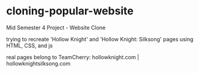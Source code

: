 # cloning-popular-website
Mid Semester 4 Project - Website Clone

trying to recreate 'Hollow Knight' and 'Hollow Knight: Silksong' pages
using HTML, CSS, and js

real pages belong to TeamCherry: 
hollowknight.com | hollowknightsilksong.com
